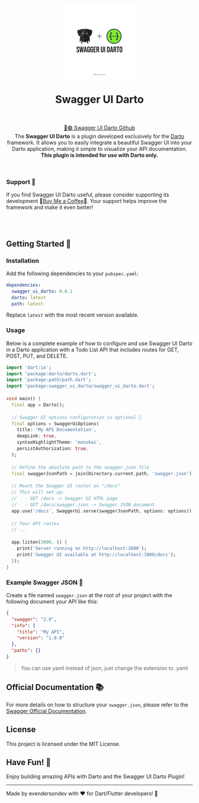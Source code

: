 <p align="center">
  <img src="./assets/logo.png" width="200px" align="center" alt="Swagger UI Darto logo" />
  <h1 align="center">Swagger UI Darto</h1>
  <br>
  <p align="center">
    <a href="https://github.com/evandersondev/swagger_ui_darto">🐶🟢 Swagger UI Darto Github</a>
    <br/>
    The <strong>Swagger UI Darto</strong> is a plugin developed exclusively for the <a href="https://darto-docs.vercel.app/">Darto</a> framework. It allows you to easily integrate a beautiful Swagger UI into your Darto application, making it simple to visualize your API documentation. <strong>This plugin is intended for use with Darto only.</strong>
  </p>
</p>

<br/>

### Support 💖

If you find Swagger UI Darto useful, please consider supporting its development 🌟[Buy Me a Coffee](https://buymeacoffee.com/evandersondev)🌟. Your support helps improve the framework and make it even better!

<br>
<br>

## Getting Started 🚀

### Installation

Add the following dependencies to your `pubspec.yaml`:

```yaml
dependencies:
  swagger_ui_darto: 0.0.1
  darto: latest
  path: latest
```

Replace `latest` with the most recent version available.

### Usage

Below is a complete example of how to configure and use Swagger UI Darto in a Darto application with a Todo List API that includes routes for GET, POST, PUT, and DELETE.

```dart
import 'dart:io';
import 'package:darto/darto.dart';
import 'package:path/path.dart';
import 'package:swagger_ui_darto/swagger_ui_darto.dart';

void main() {
  final app = Darto();

  // Swagger UI options configuration is optional 🌟
  final options = SwaggerUiOptions(
    title: 'My API Documentation',
    deepLink: true,
    syntaxHighlightTheme: 'monokai',
    persistAuthorization: true,
  );

  // Define the absolute path to the swagger.json file
  final swaggerJsonPath = join(Directory.current.path, 'swagger.json');

  // Mount the Swagger UI router on "/docs"
  // This will set up:
  //   - GET /docs -> Swagger UI HTML page
  //   - GET /docs/swagger.json -> Swagger JSON document
  app.use('/docs', SwaggerUi.serve(swaggerJsonPath, options: options));

  // Your API routes
  // ...

  app.listen(3000, () {
    print('Server running on http://localhost:3000');
    print('Swagger UI available at http://localhost:3000/docs');
  });
}
```

### Example Swagger JSON 📄

Create a file named `swagger.json` at the root of your project with the following document your API like this:

```json
{
  "swagger": "2.0",
  "info": {
    "title": "My API",
    "version": "1.0.0"
  },
  "paths": {}
}
```

> You can use yaml instead of json, just change the extension to .yaml

## Official Documentation 📚

For more details on how to structure your `swagger.json`, please refer to the [Swagger Official Documentation](https://swagger.io/docs/specification/about/).

## License

This project is licensed under the MIT License.

## Have Fun! 🎉

Enjoy building amazing APIs with Darto and the Swagger UI Darto Plugin!

---

Made by evendersondev with ❤️ for Dart/Flutter developers! 🎯
